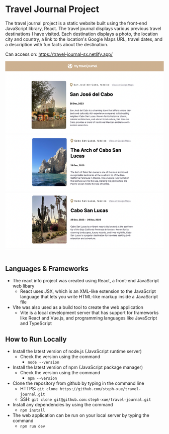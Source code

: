 # Travel Journal Project
The travel journal project is a static website built using the front-end JavaScript library, React. The travel journal displays various previous travel destinations I have visited. Each destination displays a photo, the location city and country, a link to the location's Google Maps URL, travel dates, and a description with fun facts about the destination.

Can access on: https://travel-journal-sx.netlify.app/

![Travel Journal](./images/travel-journal.png?raw=true "Travel Journal")
<br></br>

## Languages & Frameworks
- The react info project was created using React, a front-end JavaScript web libary
  - React uses JSX, which is an XML-like extension to the JavaScript language that lets you write HTML-like markup inside a JavaScript file
- Vite was also used as a build tool to create the web application
  - Vite is a local development server that has support for frameworks like React and Vue.js, and programming languages like JavaScript and TypeScript 

## How to Run Locally
- Install the latest version of node.js (JavaScript runtime server)
    - Check the version using the command
        - ```node --version```
- Install the latest version of npm (JavaScript package manager)
    - Check the version using the command
        - ```npm --version```
- Clone the repository from github by typing in the command line
    - HTTPS: ```git clone https://github.com/steph-xue/travel-journal.git```
    - SSH: ```git clone git@github.com:steph-xue/travel-journal.git```
- Install any dependencies by using the command
    - ```npm install```
- The web application can be run on your local server by typing the command
    - ```npm run dev```
